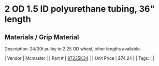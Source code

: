 # 2 OD 1.5 ID polyurethane tubing, 36" length
## Materials / Grip Material
Description: 	24/30t pulley to 2.25 OD wheel, other lengths available. 

| Vendor | Mcmaster | 
| Part # | [87235K34](https://www.mcmaster.com/#87235K34) | 
| Unit Price | $74.24 | 
| Tags: |  | 
